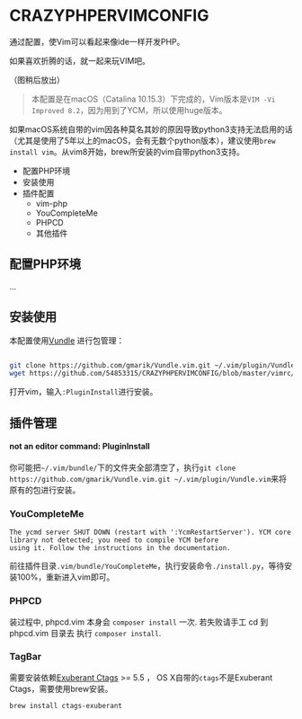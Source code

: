 # CRAZYPHPERVIMCONFIG


通过配置，使Vim可以看起来像ide一样开发PHP。

如果喜欢折腾的话，就一起来玩VIM吧。

（图稍后放出）

> 本配置是在macOS（Catalina 10.15.3）下完成的，Vim版本是`VIM -Vi Improved 8.2`，因为用到了YCM，所以使用huge版本。

如果macOS系统自带的vim因各种莫名其妙的原因导致python3支持无法启用的话（尤其是使用了5年以上的macOS，会有无数个python版本），建议使用`brew install vim`。从vim8开始，brew所安装的vim自带python3支持。




- 配置PHP环境
- 安装使用
- 插件配置
  - vim-php
  - YouCompleteMe
  - PHPCD
  - 其他插件

## 配置PHP环境

...

## 安装使用

本配置使用[Vundle](https://github.com/VundleVim/Vundle.vim) 进行包管理：

```bash

git clone https://github.com/gmarik/Vundle.vim.git ~/.vim/plugin/Vundle.vim
wget https://github.com/54853315/CRAZYPHPERVIMCONFIG/blob/master/vimrc/.vimrc > ~/vim/.vimrc

```

打开vim，输入`:PluginInstall`进行安装。


## 插件管理

#### not an editor command: PluginInstall

 你可能把`~/.vim/bundle/`下的文件夹全部清空了，执行`git clone https://github.com/gmarik/Vundle.vim.git ~/.vim/plugin/Vundle.vim`来将原有的包进行安装。

### YouCompleteMe 

```
The ycmd server SHUT DOWN (restart with ':YcmRestartServer'). YCM core library not detected; you need to compile YCM before
using it. Follow the instructions in the documentation.
```
 前往插件目录`.vim/bundle/YouCompleteMe`，执行安装命令`./install.py`，等待安装100%，重新进入vim即可。


### PHPCD

装过程中, phpcd.vim 本身会 `composer install` 一次. 若失败请手工 cd 到 phpcd.vim 目录去 执行 `composer install`. 

### TagBar

需要安装依赖[Exuberant Ctags](http://ctags.sourceforge.net/) >= 5.5 ， OS X自带的`ctags`不是Exuberant Ctags，需要使用brew安装。

`brew install ctags-exuberant `

